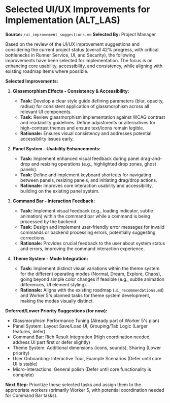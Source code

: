 # Selected UI/UX Improvements for Implementation (ALT_LAS)

**Source:** `/ui_improvement_suggestions.md`
**Selected By:** Project Manager

Based on the review of the UI/UX improvement suggestions and considering the current project status (overall 42% progress, with critical bottlenecks in Runner Service, UI, and Security), the following improvements have been selected for implementation. The focus is on enhancing core usability, accessibility, and consistency, while aligning with existing roadmap items where possible.

**Selected Improvements:**

1.  **Glassmorphism Effects - Consistency & Accessibility:**
    *   **Task:** Develop a clear style guide defining parameters (blur, opacity, radius) for consistent application of glassmorphism across all relevant UI components.
    *   **Task:** Review glassmorphism implementation against WCAG contrast and readability guidelines. Define adjustments or alternatives for high-contrast themes and ensure text/icons remain legible.
    *   **Rationale:** Ensures visual consistency and addresses potential accessibility issues early.

2.  **Panel System - Usability Enhancements:**
    *   **Task:** Implement enhanced visual feedback during panel drag-and-drop and resizing operations (e.g., highlighted drop zones, ghost panels).
    *   **Task:** Define and implement keyboard shortcuts for navigating between panels, resizing panels, and initiating drag/drop actions.
    *   **Rationale:** Improves core interaction usability and accessibility, building on the existing panel system.

3.  **Command Bar - Interaction Feedback:**
    *   **Task:** Implement visual feedback (e.g., loading indicator, subtle animation) within the command bar while a command is being processed by the backend.
    *   **Task:** Design and implement user-friendly error messages for invalid commands or backend processing errors, potentially suggesting corrections.
    *   **Rationale:** Provides crucial feedback to the user about system status and errors, improving the command interaction experience.

4.  **Theme System - Mode Integration:**
    *   **Task:** Implement distinct visual variations within the theme system for the different operating modes (Normal, Dream, Explore, Chaos), going beyond simple color changes if feasible (e.g., subtle animation differences, UI element styling).
    *   **Rationale:** Aligns with the existing roadmap (`ui_recommendations.md`) and Worker 5's planned tasks for theme system development, making the modes visually distinct.

**Deferred/Lower Priority Suggestions (for now):**

*   Glassmorphism Performance Tuning (Already part of Worker 5's plan)
*   Panel System: Layout Save/Load UI, Grouping/Tab Logic (Larger features, defer)
*   Command Bar: Rich Result Integration (High coordination needed, address UI part first or defer slightly)
*   Theme System: Additional dimensions (icons, sounds), Sharing (Lower priority)
*   User Onboarding: Interactive Tour, Example Scenarios (Defer until core UI is stable)
*   Micro-interactions: General polish (Defer until core functionality is complete)

**Next Step:** Prioritize these selected tasks and assign them to the appropriate workers (primarily Worker 5, with potential coordination needed for Command Bar tasks).
